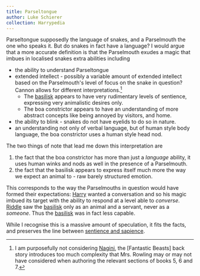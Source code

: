 ```yaml
---
title: Parseltongue
author: Luke Schierer
collection: Harrypedia
---
```


Parseltongue supposedly the language of snakes, and a Parselmouth the one who speaks it. But do snakes in fact have a language? I would argue that a more accurate definition is that the Parselmouth exudes a magic that imbues in localised snakes extra abilities including

- the ability to understand Parseltongue
- extended intellect - possibly a variable amount of extended intellect based on the Parselmouth's level of focus on the snake in question? Cannon allows for different interpretations.[^241109-1]
  - The [basilisk] appears to have very rudimentary levels of sentience, expressing very animalistic desires only.
  - The boa constrictor appears to have an understanding of more abstract concepts like being annoyed by visitors, and home.
- the ability to blink - snakes do not have eyelids to do so in nature.
- an understanding not only of verbal language, but of human style body language, the boa constrictor uses a human style head nod.

The two things of note that lead me down this interpretation are

1. the fact that the boa constrictor has more than just a _language_ ability, it uses human winks and nods as well in the presence of a Parselmouth.
2. the fact that the basilisk appears to express itself much more the way we expect an animal to - raw barely structured emotion.

This corresponds to the way the Parselmouths in question would have formed their expectations: [Harry] wanted a conversation and so his magic imbued its target with the ability to respond at a level able to _converse_. [Riddle] saw the [basilisk] only as an animal and a servant, never as a _someone_. Thus the [basilisk] was in fact less capable.

While I recognise this is a massive amount of speculation, it fits the facts, and preserves the line between [sentience and sapience].

[basilisk]: /Harrypedia/animals/basilisk/
[Harry]: /Harrypedia/people/potter/harry_james/
[Riddle]: /Harrypedia/people/riddle/tom_marvolo/
[sentience and sapience]: /Harrypedia/animals/
[Nagini]: /Harrypedia/people/nagini/
[Fantatic Beasts]: /Harrypedia/fantaticbeasts/

[^241109-1]: I am purposefully not considering [Nagini], the [Fantastic Beasts] back story introduces too much complexity that Mrs. Rowling may or may not have considered when authoring the relevant sections of books 5, 6 and 7.
